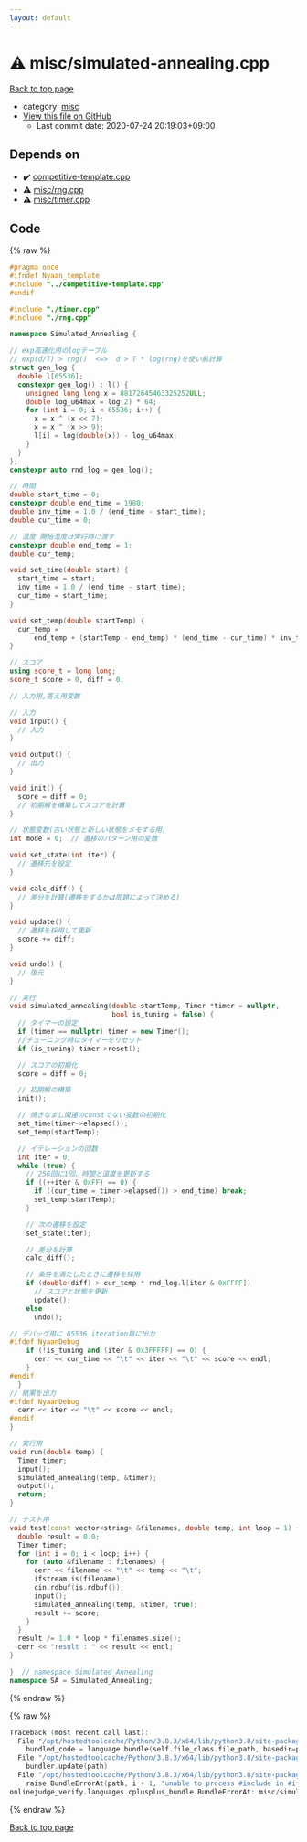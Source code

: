 ```yaml
---
layout: default
---
```


<!-- mathjax config similar to math.stackexchange -->
<script type="text/javascript" async
  src="https://cdnjs.cloudflare.com/ajax/libs/mathjax/2.7.5/MathJax.js?config=TeX-MML-AM_CHTML">
</script>
<script type="text/x-mathjax-config">
  MathJax.Hub.Config({
    TeX: { equationNumbers: { autoNumber: "AMS" }},
    tex2jax: {
      inlineMath: [ ['$','$'] ],
      processEscapes: true
    },
    "HTML-CSS": { matchFontHeight: false },
    displayAlign: "left",
    displayIndent: "2em"
  });
</script>

<script type="text/javascript" src="https://cdnjs.cloudflare.com/ajax/libs/jquery/3.4.1/jquery.min.js"></script>
<script src="https://cdn.jsdelivr.net/npm/jquery-balloon-js@1.1.2/jquery.balloon.min.js" integrity="sha256-ZEYs9VrgAeNuPvs15E39OsyOJaIkXEEt10fzxJ20+2I=" crossorigin="anonymous"></script>
<script type="text/javascript" src="../../assets/js/copy-button.js"></script>
<link rel="stylesheet" href="../../assets/css/copy-button.css" />


# :warning: misc/simulated-annealing.cpp

<a href="../../index.html">Back to top page</a>

* category: <a href="../../index.html#bc957e26ff41470c556ee5d09e96880b">misc</a>
* <a href="{{ site.github.repository_url }}/blob/master/misc/simulated-annealing.cpp">View this file on GitHub</a>
    - Last commit date: 2020-07-24 20:19:03+09:00




## Depends on

* :heavy_check_mark: <a href="../competitive-template.cpp.html">competitive-template.cpp</a>
* :warning: <a href="rng.cpp.html">misc/rng.cpp</a>
* :warning: <a href="timer.cpp.html">misc/timer.cpp</a>


## Code

<a id="unbundled"></a>
{% raw %}
```cpp
#pragma once
#ifndef Nyaan_template
#include "../competitive-template.cpp"
#endif

#include "./timer.cpp"
#include "./rng.cpp"

namespace Simulated_Annealing {

// exp高速化用のlogテーブル
// exp(d/T) > rng()  <=>  d > T * log(rng)を使い前計算
struct gen_log {
  double l[65536];
  constexpr gen_log() : l() {
    unsigned long long x = 88172645463325252ULL;
    double log_u64max = log(2) * 64;
    for (int i = 0; i < 65536; i++) {
      x = x ^ (x << 7);
      x = x ^ (x >> 9);
      l[i] = log(double(x)) - log_u64max;
    }
  }
};
constexpr auto rnd_log = gen_log();

// 時間
double start_time = 0;
constexpr double end_time = 1980;
double inv_time = 1.0 / (end_time - start_time);
double cur_time = 0;

// 温度 開始温度は実行時に渡す
constexpr double end_temp = 1;
double cur_temp;

void set_time(double start) {
  start_time = start;
  inv_time = 1.0 / (end_time - start_time);
  cur_time = start_time;
}

void set_temp(double startTemp) {
  cur_temp =
      end_temp + (startTemp - end_temp) * (end_time - cur_time) * inv_time;
}

// スコア
using score_t = long long;
score_t score = 0, diff = 0;

// 入力用,答え用変数

// 入力
void input() {
  // 入力
}

void output() {
  // 出力
}

void init() {
  score = diff = 0;
  // 初期解を構築してスコアを計算
}

// 状態変数(古い状態と新しい状態をメモする用)
int mode = 0;  // 遷移のパターン用の変数

void set_state(int iter) {
  // 遷移先を設定
}

void calc_diff() {
  // 差分を計算(遷移をするかは問題によって決める)
}

void update() {
  // 遷移を採用して更新
  score += diff;
}

void undo() {
  // 復元
}

// 実行
void simulated_annealing(double startTemp, Timer *timer = nullptr,
                         bool is_tuning = false) {
  // タイマーの設定
  if (timer == nullptr) timer = new Timer();
  //チューニング時はタイマーをリセット
  if (is_tuning) timer->reset();

  // スコアの初期化
  score = diff = 0;

  // 初期解の構築
  init();

  // 焼きなまし関連のconstでない変数の初期化
  set_time(timer->elapsed());
  set_temp(startTemp);

  // イテレーションの回数
  int iter = 0;
  while (true) {
    // 256回に1回、時間と温度を更新する
    if ((++iter & 0xFF) == 0) {
      if ((cur_time = timer->elapsed()) > end_time) break;
      set_temp(startTemp);
    }

    // 次の遷移を設定
    set_state(iter);

    // 差分を計算
    calc_diff();

    // 条件を満たしたときに遷移を採用
    if (double(diff) > cur_temp * rnd_log.l[iter & 0xFFFF])
      // スコアと状態を更新
      update();
    else
      undo();

// デバッグ用に 65536 iteration毎に出力
#ifdef NyaanDebug
    if (!is_tuning and (iter & 0x3FFFFF) == 0) {
      cerr << cur_time << "\t" << iter << "\t" << score << endl;
    }
#endif
  }
// 結果を出力
#ifdef NyaanDebug
  cerr << iter << "\t" << score << endl;
#endif
}

// 実行用
void run(double temp) {
  Timer timer;
  input();
  simulated_annealing(temp, &timer);
  output();
  return;
}

// テスト用
void test(const vector<string> &filenames, double temp, int loop = 1) {
  double result = 0.0;
  Timer timer;
  for (int i = 0; i < loop; i++) {
    for (auto &filename : filenames) {
      cerr << filename << "\t" << temp << "\t";
      ifstream is(filename);
      cin.rdbuf(is.rdbuf());
      input();
      simulated_annealing(temp, &timer, true);
      result += score;
    }
  }
  result /= 1.0 * loop * filenames.size();
  cerr << "result : " << result << endl;
}

}  // namespace Simulated_Annealing
namespace SA = Simulated_Annealing;
```
{% endraw %}

<a id="bundled"></a>
{% raw %}
```cpp
Traceback (most recent call last):
  File "/opt/hostedtoolcache/Python/3.8.3/x64/lib/python3.8/site-packages/onlinejudge_verify/docs.py", line 349, in write_contents
    bundled_code = language.bundle(self.file_class.file_path, basedir=pathlib.Path.cwd())
  File "/opt/hostedtoolcache/Python/3.8.3/x64/lib/python3.8/site-packages/onlinejudge_verify/languages/cplusplus.py", line 185, in bundle
    bundler.update(path)
  File "/opt/hostedtoolcache/Python/3.8.3/x64/lib/python3.8/site-packages/onlinejudge_verify/languages/cplusplus_bundle.py", line 306, in update
    raise BundleErrorAt(path, i + 1, "unable to process #include in #if / #ifdef / #ifndef other than include guards")
onlinejudge_verify.languages.cplusplus_bundle.BundleErrorAt: misc/simulated-annealing.cpp: line 3: unable to process #include in #if / #ifdef / #ifndef other than include guards

```
{% endraw %}

<a href="../../index.html">Back to top page</a>

